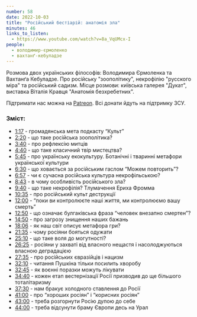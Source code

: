 ```yaml
---
number: 58
date: 2022-10-03
title: "Російський бестіарій: анатомія зла"
minutes: 46
links_to_listen:
  - https://www.youtube.com/watch?v=8a_VqUMcx-I
people:
  - володимир-єрмоленко
  - вахтанґ-кебуладзе
---
```


Розмова двох українських філософів: Володимира Єрмоленка та Вахтанґа Кебуладзе.
Про російську "зоополітику", некрофілію "русского міра" та російський садизм.
Місце розмови: київська галерея "Дукат", виставка Віталія Кравця "Анатомія
безхребетних".

Підтримати нас можна на [Patreon][26]. Всі донати йдуть на підтримку ЗСУ.

### Зміст:

- [1:17][1] \- громадянська мета подкасту “Культ”
- [2:20][2] \- що таке російська зоополітика?
- [3:40][3] \- про рефлексію митців
- [4:40][4] \- що таке класичний твір мистецтва?
- [5:45][5] \- про українську екокультуру. Ботанічні і тваринні метафори української культури
- [6:30][6] \- що ховається за російським гаслом “Можем повторить”?
- [6:57][7] \- чи є сучасна російська культура некрофільською?
- [8:43][8] \- в чому особливість російського зла?
- [9:40][9] \- що таке некрофілія? Тлумачення Ериха Фромма
- [10:35][10] \- про російський культ деструкції
- [12:00][11] \- “поки ви контролюєте наші життя, ми контролюємо вашу смерть”
- [12:50][12] \- що означає булгаківська фраза “человек внезапно смертен”?
- [14:50][13] \- про загрозу знищення наших бажань
- [18:06][14] \- як наш світ описує метафора гри?
- [21:35][15] \- чому росіяни бояться одужати
- [25:10][16] \- що таке воля до могутності?
- [26:25][17] \- росіяни у захваті від власного нещастя і насолоджуються власною деградацією
- [27:35][18] \- про російських євразійців і нацизм
- [32:10][19] \- читання Пушкіна тільки посилить хворобу
- [32:45][20] \- як воєнні поразки можуть лікувати
- [34:40][21] \- кожен етап вестернізації Росії призводив до ще більшого тоталітаризму
- [37:30][22] \- нам бракує холодного ставлення до Росії
- [41:00][23] \- про “хороших росіян” і “корисних росіян”
- [43:00][24] \- треба розгорнути Росію дупою до себе
- [44:00][25] \- треба відсунути браму Європи десь на Урал

[1]: https://www.youtube.com/watch?v=8a_VqUMcx-I&t=77s
[2]: https://www.youtube.com/watch?v=8a_VqUMcx-I&t=140s
[3]: https://www.youtube.com/watch?v=8a_VqUMcx-I&t=220s
[4]: https://www.youtube.com/watch?v=8a_VqUMcx-I&t=280s
[5]: https://www.youtube.com/watch?v=8a_VqUMcx-I&t=345s
[6]: https://www.youtube.com/watch?v=8a_VqUMcx-I&t=390s
[7]: https://www.youtube.com/watch?v=8a_VqUMcx-I&t=417s
[8]: https://www.youtube.com/watch?v=8a_VqUMcx-I&t=523s
[9]: https://www.youtube.com/watch?v=8a_VqUMcx-I&t=580s
[10]: https://www.youtube.com/watch?v=8a_VqUMcx-I&t=635s
[11]: https://www.youtube.com/watch?v=8a_VqUMcx-I&t=720s
[12]: https://www.youtube.com/watch?v=8a_VqUMcx-I&t=770s
[13]: https://www.youtube.com/watch?v=8a_VqUMcx-I&t=890s
[14]: https://www.youtube.com/watch?v=8a_VqUMcx-I&t=1086s
[15]: https://www.youtube.com/watch?v=8a_VqUMcx-I&t=1295s
[16]: https://www.youtube.com/watch?v=8a_VqUMcx-I&t=1510s
[17]: https://www.youtube.com/watch?v=8a_VqUMcx-I&t=1585s
[18]: https://www.youtube.com/watch?v=8a_VqUMcx-I&t=1655s
[19]: https://www.youtube.com/watch?v=8a_VqUMcx-I&t=1930s
[20]: https://www.youtube.com/watch?v=8a_VqUMcx-I&t=1965s
[21]: https://www.youtube.com/watch?v=8a_VqUMcx-I&t=2080s
[22]: https://www.youtube.com/watch?v=8a_VqUMcx-I&t=2250s
[23]: https://www.youtube.com/watch?v=8a_VqUMcx-I&t=2460s
[24]: https://www.youtube.com/watch?v=8a_VqUMcx-I&t=2580s
[25]: https://www.youtube.com/watch?v=8a_VqUMcx-I&t=2640s
[26]: https://patreon.com/kultpodcast
